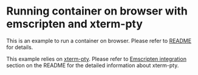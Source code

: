 # Running container on browser with emscripten and xterm-pty

This is an example to run a container on browser.
Please refer to [README](../../README.md) for details.

This example relies on [xterm-pty](https://github.com/mame/xterm-pty).
Please refer to [Emscripten integration](https://github.com/mame/xterm-pty#emscripten-integration) section on the README for the detailed information about xterm-pty.
